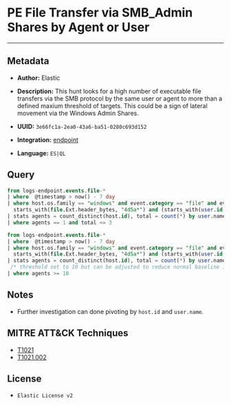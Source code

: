 # PE File Transfer via SMB_Admin Shares by Agent or User

---

## Metadata

- **Author:** Elastic
- **Description:** This hunt looks for a high number of executable file transfers via the SMB protocol by the same user or agent to more than a defined maxium threshold of targets. This could be a sign of lateral movement via the Windows Admin Shares.

- **UUID:** `3e66fc1a-2ea0-43a6-ba51-0280c693d152`
- **Integration:** [endpoint](https://docs.elastic.co/integrations/endpoint)
- **Language:** `ES|QL`

## Query

```sql
from logs-endpoint.events.file-*
| where  @timestamp > now() - 7 day
| where host.os.family == "windows" and event.category == "file" and event.action != "deletion" and process.pid == 4 and
  starts_with(file.Ext.header_bytes, "4d5a*") and (starts_with(user.id, "S-1-5-21-") or starts_with(user.id, "S-1-12-1-"))
| stats agents = count_distinct(host.id), total = count(*) by user.name
| where agents == 1 and total <= 3
```

```sql
from logs-endpoint.events.file-*
| where  @timestamp > now() - 7 day
| where host.os.family == "windows" and event.category == "file" and event.action != "deletion" and process.pid == 4 and
  starts_with(file.Ext.header_bytes, "4d5a*") and (starts_with(user.id, "S-1-5-21-") or starts_with(user.id, "S-1-12-1-"))
| stats agents = count_distinct(host.id), total = count(*) by user.name
 /* threshold set to 10 but can be adjusted to reduce normal baseline in your env */
| where agents >= 10
```

## Notes

- Further investigation can done pivoting by `host.id` and `user.name`.
## MITRE ATT&CK Techniques

- [T1021](https://attack.mitre.org/techniques/T1021)
- [T1021.002](https://attack.mitre.org/techniques/T1021/002)

## License

- `Elastic License v2`
